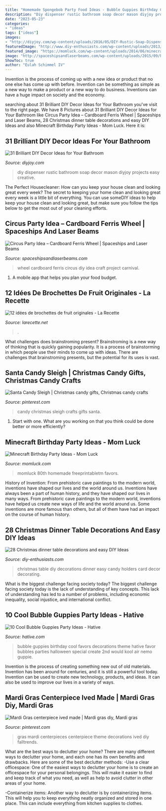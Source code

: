 ```yaml
---
title: "Homemade Spongebob Party Food Ideas - Bubble Guppies Birthday Cool Favors Decorations Theme Hative Favor Bubbles Parties Halloween Special Create 2nd Would Kool Air Nemo Guppie"
description: "Diy dispenser rustic bathroom soap decor mason diyjoy projects easy creative"
date: "2023-05-23"
categories:
- "ideas"
tags: ["ideas"]
images:
- "http://diyjoy.com/wp-content/uploads/2016/05/DIY-Rustic-Soap-Dispenser.jpg"
featuredImage: "http://www.diy-enthusiasts.com/wp-content/uploads/2013/11/diy-christmas-table-decor-table-card-holders-candy-canes.jpg"
featured_image: "https://momluck.com/wp-content/uploads/2014/06/minecraft-ideas--e1421001556318.jpg"
image: "http://spaceshipsandlaserbeams.com/wp-content/uploads/2015/09/how-to-make-a-cardboard-ferris-wheel-circus-party-idea-_0126p.jpg"
ShowToc: true
author: "Eulah Schimmel IV"
---
```



Invention is the process of coming up with a new idea or product that no one else has come up with before. Invention can be something as simple as a new way to make a product or a new way to do business. Inventions can have a huge impact on society and the economy.

	

		
searching about 31 Brilliant DIY Decor Ideas for Your Bathroom you've visit to the right page. We have 8 Pictures about 31 Brilliant DIY Decor Ideas for Your Bathroom like Circus Party Idea – Cardboard Ferris Wheel | Spaceships and Laser Beams, 28 Christmas dinner table decorations and easy DIY Ideas and also Minecraft Birthday Party Ideas - Mom Luck. Here it is:
		
    
## 31 Brilliant DIY Decor Ideas For Your Bathroom

<img loading=lazy src="http://diyjoy.com/wp-content/uploads/2016/05/DIY-Rustic-Soap-Dispenser.jpg" onerror="this.onerror=null;this.src='https://tse1.mm.bing.net/th?id=OIP.XdYAZ7qtJK5CwYdS7E7gzgHaLH&amp;pid=15.1';" alt="31 Brilliant DIY Decor Ideas for Your Bathroom">

_Source: diyjoy.com_

>diy dispenser rustic bathroom soap decor mason diyjoy projects easy creative. 

	

The Perfect Housecleaner: How can you keep your house clean and looking great every week?
The secret to keeping your home clean and looking great every week is a little bit of everything. You can use someDIY ideas to help keep your house clean and looking great, but make sure you follow the tips below to get the most out of your cleaning efforts.

    
## Circus Party Idea – Cardboard Ferris Wheel | Spaceships And Laser Beams

<img loading=lazy src="http://spaceshipsandlaserbeams.com/wp-content/uploads/2015/09/how-to-make-a-cardboard-ferris-wheel-circus-party-idea-_0126p.jpg" onerror="this.onerror=null;this.src='https://tse4.mm.bing.net/th?id=OIP.Mh7xVw1J_HiDYEaRUSsVbgHaLJ&amp;pid=15.1';" alt="Circus Party Idea – Cardboard Ferris Wheel | Spaceships and Laser Beams">

_Source: spaceshipsandlaserbeams.com_

>wheel cardboard ferris circus diy idea craft project carnival. 

	

1. A mobile app that helps you plan your food budget.

    
## 12 Idées De Brochettes De Fruit Originales - La Recette

<img loading=lazy src="http://larecette.net/wp-content/uploads/2015/03/11070737_10152803680807825_9160589441016240271_n.jpg" onerror="this.onerror=null;this.src='https://tse1.mm.bing.net/th?id=OIP.8ebVvk2LQVT_ag74HHXfTQHaLH&amp;pid=15.1';" alt="12 idées de brochettes de fruit originales - La Recette">

_Source: larecette.net_

>. 

	

What challenges does brainstroming present?
Brainstroming is a new way of thinking that is quickly gaining popularity. It is a process of brainstorming in which people use their minds to come up with ideas. There are challenges that brainstroming presents, but the potential for its uses is vast.

    
## Santa Candy Sleigh | Christmas Candy Gifts, Christmas Candy Crafts

<img loading=lazy src="https://i.pinimg.com/736x/e4/21/1f/e4211f9a4f50cd17493df24804e27551--candy-sleigh-christmas-ideas.jpg" onerror="this.onerror=null;this.src='https://tse2.mm.bing.net/th?id=OIP.pgFfZwUUgChf8m2p2GC5kgHaMT&amp;pid=15.1';" alt="Santa Candy Sleigh | Christmas candy gifts, Christmas candy crafts">

_Source: pinterest.com_

>candy christmas sleigh crafts gifts santa. 

	

1. Start with one. What are you working on that you think could be done better or more efficiently?

    
## Minecraft Birthday Party Ideas - Mom Luck

<img loading=lazy src="https://momluck.com/wp-content/uploads/2014/06/minecraft-ideas--e1421001556318.jpg" onerror="this.onerror=null;this.src='https://tse4.mm.bing.net/th?id=OIP.uS57mNo7gu6sN8gazrSwKwHaKd&amp;pid=15.1';" alt="Minecraft Birthday Party Ideas - Mom Luck">

_Source: momluck.com_

>momluck 80th homemade freeprintabletm favors. 

	

History of Invention: From prehistoric cave paintings to the modern world, inventions have shaped our lives and the world around us.
Inventions have always been a part of human history, and they have shaped our lives in many ways. From prehistoric cave paintings to the modern world, inventions have helped us create new ways of life and the world around us. Some inventions are more famous than others, but all of them have had an impact on the course of human history.

    
## 28 Christmas Dinner Table Decorations And Easy DIY Ideas

<img loading=lazy src="http://www.diy-enthusiasts.com/wp-content/uploads/2013/11/diy-christmas-table-decor-table-card-holders-candy-canes.jpg" onerror="this.onerror=null;this.src='https://tse4.mm.bing.net/th?id=OIP.kgHNPlMW2vChtcA7nmmFiwHaHa&amp;pid=15.1';" alt="28 Christmas dinner table decorations and easy DIY Ideas">

_Source: diy-enthusiasts.com_

>christmas table diy decorations dinner easy candy holders card decor decorating. 

	

What is the biggest challenge facing society today?
The biggest challenge facing society today is the lack of understanding of key concepts. This lack of understanding has led to a number of problems, including economic inequality, social injustice, and international conflict.

    
## 10 Cool Bubble Guppies Party Ideas - Hative

<img loading=lazy src="https://hative.com/wp-content/uploads/2014/05/bubble-guppies-party/9-bubble-guppies-party-favors.jpg" onerror="this.onerror=null;this.src='https://tse3.mm.bing.net/th?id=OIP.FesSd3_ARETWrm0xkDB4BwHaLJ&amp;pid=15.1';" alt="10 Cool Bubble Guppies Party Ideas - Hative">

_Source: hative.com_

>bubble guppies birthday cool favors decorations theme hative favor bubbles parties halloween special create 2nd would kool air nemo guppie. 

	

Invention is the process of creating something new out of old materials. Invention has been around for centuries, and it is still a powerful tool today. Invention can be used to create new technology, products, and ideas. It can also be used to improve our lives in a variety of ways.

    
## Mardi Gras Centerpiece Ived Made | Mardi Gras Diy, Mardi Gras

<img loading=lazy src="https://i.pinimg.com/736x/d1/71/b5/d171b57a9323950dac56adea78e1c074--mardi-gras-centerpieces.jpg" onerror="this.onerror=null;this.src='https://tse3.mm.bing.net/th?id=OIP.SOsOW3L3W4wSOscptmaxyQDYEg&amp;pid=15.1';" alt="Mardi Gras centerpiece ived made | Mardi gras diy, Mardi gras">

_Source: pinterest.com_

>gras mardi centerpieces centerpiece theme decorations ived diy falltrends. 

	

What are the best ways to declutter your home?
There are many different ways to declutter your home, and each one has its own benefits and drawbacks. Here are some of the best declutter methods: 
-Use a clear officespace: One of the easiest ways to declutter your home is to create an officespace for your personal belongings. This will make it easier to find and keep track of what you need, as well as help to avoid clutter in other areas of your home. 

-Containerize items: Another way to declutter is by containerizing items. This will help you to keep everything neatly organized and stored in one place. This can include everything from kitchen supplies to clothes.


